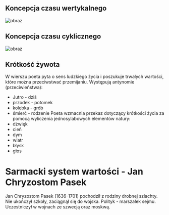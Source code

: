 ## Koncepcja czasu wertykalnego  
![obraz](https://github.com/user-attachments/assets/fa5cad46-2726-4b6d-9ca1-9e73841b7efb)  
## Koncepcja czasu cyklicznego
![obraz](https://github.com/user-attachments/assets/a31000d4-2113-4398-bd0f-5eb8b6fe80ce)  
## Krótkość żywota
W wierszu poeta pyta o sens ludzkiego życia i poszukuje trwałych wartości, które można przeciwstwać przemijaniu. Występują antynomie (przeciwieństwa):
- Jutro - dziś
- przodek - potomek
- kolebka - grób
- śmierć - rodzenie
Poeta wzmacnia przekaz dotyczący krótkości życia za pomocą wyliczenia jednosylabowych elementów natury:
- dżwięk
- cień
- dym
- wiatr
- błysk
- głos
# Sarmacki system wartości - Jan Chryzostom Pasek
Jan Chryzostom Pasek (1636-1701) pochodził z rodziny drobnej szlachty. Nie ukończył szkoły, zaciągnął się do wojska. Polityk - marszałek sejmu. Uczestniczył w wojnach ze szwecją oraz moskwą.
